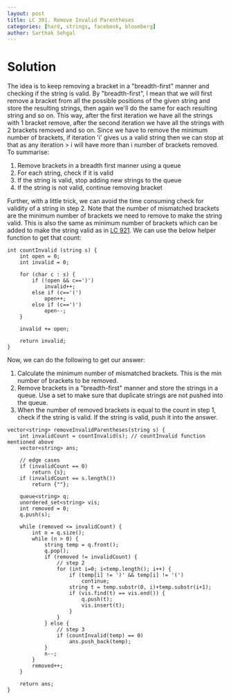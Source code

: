 ```yaml
---
layout: post
title: LC 301. Remove Invalid Parentheses
categories: [hard, strings, facebook, bloomberg]
author: Sarthak Sehgal
---
```

# Solution
The idea is to keep removing a bracket in a "breadth-first" manner and checking if the string is valid. By "breadth-first", I mean that we will first remove a bracket from all the possible positions of the given string and store the resulting strings, then again we'll do the same for each resulting string and so on. This way, after the first iteration we have all the strings with 1 bracket remove, after the second iteration we have all the strings with 2 brackets removed and so on. Since we have to remove the minimum number of brackets, if iteration 'i' gives us a valid string then we can stop at that as any iteration > i will have more than i number of brackets removed. To summarise:
1. Remove brackets in a breadth first manner using a queue
2. For each string, check if it is valid
3. If the string is valid, stop adding new strings to the queue
4. If the string is not valid, continue removing bracket

Further, with a little trick, we can avoid the time consuming check for validity of a string in step 2. Note that the number of mismatched brackets are the minimum number of brackets we need to remove to make the string valid. This is also the same as minimum number of brackets which can be added to make the string valid as in [LC 921](https://leetcode.com/problems/minimum-add-to-make-parentheses-valid/). We can use the below helper function to get that count:
```
int countInvalid (string s) {
    int open = 0;
    int invalid = 0;
    
    for (char c : s) {
        if (!open && c==')')
            invalid++;
        else if (c=='(')
            open++;
        else if (c==')')
            open--;
    }
    
    invalid += open;
    
    return invalid;
}
```

Now, we can do the following to get our answer:
1. Calculate the minimum number of mismatched brackets. This is the min number of brackets to be removed.
2. Remove brackets in a "breadth-first" manner and store the strings in a queue. Use a set to make sure that duplicate strings are not pushed into the queue.
3. When the number of removed brackets is equal to the count in step 1, check if the string is valid. If the string is valid, push it into the answer.

```
vector<string> removeInvalidParentheses(string s) {
    int invalidCount = countInvalid(s); // countInvalid function mentioned above
    vector<string> ans;

    // edge cases
    if (invalidCount == 0)
        return {s};
    if (invalidCount == s.length())
        return {""};

    queue<string> q;
    unordered_set<string> vis;
    int removed = 0;
    q.push(s);

    while (removed <= invalidCount) {
        int n = q.size();
        while (n > 0) {
            string temp = q.front();
            q.pop();
            if (removed != invalidCount) {
                // step 2
                for (int i=0; i<temp.length(); i++) {
                    if (temp[i] != ')' && temp[i] != '(')
                        continue;
                    string t = temp.substr(0, i)+temp.substr(i+1);
                    if (vis.find(t) == vis.end()) {
                        q.push(t);
                        vis.insert(t);
                    }
                }
            } else {
                // step 3
                if (countInvalid(temp) == 0)
                    ans.push_back(temp);
            }
            n--;
        }
        removed++;
    }

    return ans;
}
```